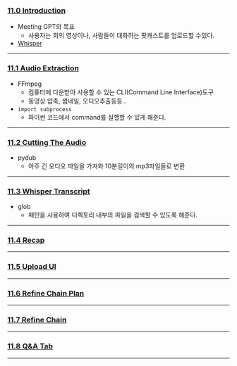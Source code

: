 ### [11.0 Introduction](https://nomadcoders.co/fullstack-gpt/lectures/4618)
- Meeting GPT의 목표
	- 사용자는 회의 영상이나, 사람들이 대화하는 팟캐스트를 업로드할 수있다.
- [Whisper](https://github.com/openai/whisper)
***
### [11.1 Audio Extraction](https://nomadcoders.co/fullstack-gpt/lectures/4619)
- FFmpeg
	- 컴퓨터에 다운받아 사용할 수 있는 CLI(Command Line Interface)도구
	- 동영상 압축, 썸네일, 오디오추출등등..
- `import subprocess`
	- 파이썬 코드에서 command를 실핼할 수 있게 해준다.
***
### [11.2 Cutting The Audio](https://nomadcoders.co/fullstack-gpt/lectures/4620)
- pydub
	- 아주 긴 오디오 파일을 가져와 10분길이의 mp3파일들로 변환
***
### [11.3 Whisper Transcript](https://nomadcoders.co/fullstack-gpt/lectures/4621)
- glob
	- 패턴을 사용하여 디렉토리 내부의 파일을 검색할 수 있도록 해준다.
***
### [11.4 Recap](https://nomadcoders.co/fullstack-gpt/lectures/4622)

***
### [11.5 Upload UI](https://nomadcoders.co/fullstack-gpt/lectures/4623)

***
### [11.6 Refine Chain Plan](https://nomadcoders.co/fullstack-gpt/lectures/4624)

***
### [11.7 Refine Chain](https://nomadcoders.co/fullstack-gpt/lectures/4625)

***
### [11.8 Q&A Tab](https://nomadcoders.co/fullstack-gpt/lectures/4626)

***